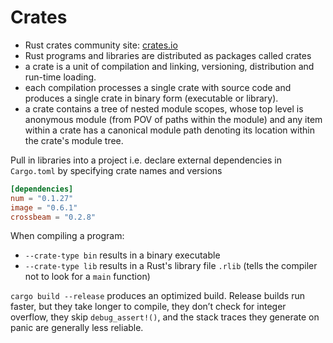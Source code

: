 # Crates

- Rust crates community site: [crates.io](https://crates.io/)
- Rust programs and libraries are distributed as packages called crates
- a crate is a unit of compilation and linking, versioning, distribution and run-time loading.
- each compilation processes a single crate with source code and produces a single crate in binary form (executable or library).
- a crate contains a tree of nested module scopes, whose top level is anonymous module (from POV of paths within the module) and any item within a crate has a canonical module path denoting its location within the crate's module tree.




Pull in libraries into a project i.e. declare external dependencies in `Cargo.toml` by specifying crate names and versions

```toml
[dependencies]
num = "0.1.27"
image = "0.6.1"
crossbeam = "0.2.8"
```

When compiling a program:
- `--crate-type bin` results in a binary executable
- `--crate-type lib` results in a Rust's library file `.rlib` (tells the compiler not to look for a `main` function)


`cargo build --release` produces an optimized build. Release builds run faster, but they take longer to compile, they don’t check for integer overflow, they skip `debug_assert!()`, and the stack traces they generate on panic are generally less reliable.

